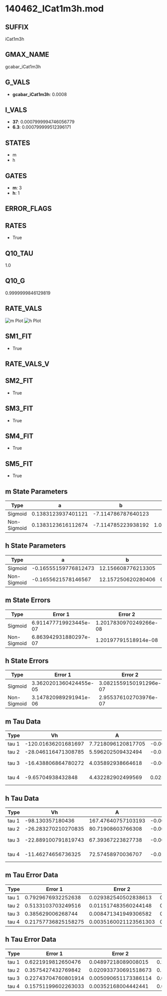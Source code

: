 # 140462_ICat1m3h.mod

## SUFFIX

iCat1m3h

## GMAX_NAME

gcabar_iCat1m3h

## G_VALS

- **gcabar_iCat1m3h**: 0.0008

## I_VALS

- **37**: 0.0007999994746056779
- **6.3**: 0.000799999512396171

## STATES

- m
- h

## GATES

- **m**: 3
- **h**: 1

## ERROR_FLAGS


## RATES

- True

## Q10_TAU

1.0

## Q10_G

0.9999999846129819

## RATE_VALS

![m Plot](/Users/pbozelos/Dropbox/icg-Chai-Panos/supermodels/output_markdown_files/Ca/140462_ICat1m3h.mod/images/m.png)
![h Plot](/Users/pbozelos/Dropbox/icg-Chai-Panos/supermodels/output_markdown_files/Ca/140462_ICat1m3h.mod/images/h.png)

## SM1_FIT

- True

## RATE_VALS_V

## SM2_FIT

- True

## SM3_FIT

- True

## SM4_FIT

- True

## SM5_FIT

- True

## m State Parameters

| Type | a | b | c | d |
| --- | --- | --- | --- | --- |
| Sigmoid | 0.1383123937401121 | -7.114786787640123 |
| Non-Sigmoid | 0.1383123616112674 | -7.114785223938192 | 1.0000001090106385 | -7.020062904028282e-08 |

## h State Parameters

| Type | a | b | c | d |
| --- | --- | --- | --- | --- |
| Sigmoid | -0.16555159776812473 | 12.156608776213305 |
| Non-Sigmoid | -0.1655621578146567 | 12.157250620280406 | 0.9999468212656913 | -8.429277265832063e-08 |

## m State Errors

| Type | Error 1 | Error 2 | Error 3 |
| --- | --- | --- | --- |
| Sigmoid | 6.911477719923445e-07 | 1.2017830970249266e-08 | 3.319282258147506e-07 |
| Non-Sigmoid | 6.863942931880297e-07 | 1.20197791518914e-08 | 3.296453366123215e-07 |

## h State Errors

| Type | Error 1 | Error 2 | Error 3 |
| --- | --- | --- | --- |
| Sigmoid | 3.3620201360424455e-05 | 3.0821559150191296e-07 | 3.036030204343965e-05 |
| Non-Sigmoid | 3.147820989291941e-06 | 2.955376102703976e-07 | 2.8426003458170768e-06 |

## m Tau Data

| Type | Vh | A | b1 | b2 | c1 | c2 | d1 | d2 | e1 | e2 |
| --- | --- | --- | --- | --- | --- | --- | --- | --- | --- | --- |
| tau 1 | -120.01636201681697 | 7.7218096120817705 | -0.003446880182118143 | 0.0034444560686605567 |
| tau 2 | -28.046116471308785 | 5.596202509432494 | -0.030989551374302607 | 0.0004093611138634846 | -0.004903882658860318 | 0.00010777770259393763 |
| tau 3 | -16.438806864780272 | 4.035892938664618 | -0.004885832652505054 | 0.0017903249992625733 | -1.3820587191010321e-05 | 0.004887561679094513 | 9.814411123628956e-05 | -8.764630039299184e-07 |
| tau 4 | -9.65704938432848 | 4.432282902499569 | 0.025314944844081113 | 0.000849300740289894 | -2.7568221876056445e-05 | 1.5716689795843813e-07 | 0.010313325704973562 | 0.00022373654845471859 | -2.654162119062589e-06 | -3.524487515149944e-08 |

## h Tau Data

| Type | Vh | A | b1 | b2 | c1 | c2 | d1 | d2 | e1 | e2 |
| --- | --- | --- | --- | --- | --- | --- | --- | --- | --- | --- |
| tau 1 | -98.130357180436 | 167.47640757103193 | -0.007249399205822067 | 0.0072527813079562 |
| tau 2 | -26.283270210270835 | 80.71908603766308 | -0.002200951699608871 | -6.989413249939639e-05 | 0.03831914490256851 | -0.0010816036825354858 |
| tau 3 | -22.889100791819743 | 67.39367223827738 | -0.009041328822815154 | -7.544560224073011e-05 | 1.0748857830543665e-06 | 0.009040207414130344 | -0.0021581623777417094 | 1.6637354168150533e-05 |
| tau 4 | -11.46274656736325 | 72.57458970036707 | -0.013734423966046688 | -0.00016369911400523917 | 2.7585786511012267e-06 | 2.981619547826956e-08 | -0.028524381588163887 | -0.0007146525856259418 | 2.5453138807248974e-05 | -1.460188524727985e-07 |

## m Tau Error Data

| Type | Error 1 | Error 2 | Error 3 |
| --- | --- | --- | --- |
| tau 1 | 0.7929676932252638 | 0.029382540502838613 | 0.17744052975186883 |
| tau 2 | 0.5133103703249516 | 0.011517483560244148 | 0.11486226338821737 |
| tau 3 | 0.385629006268744 | 0.008471341949306582 | 0.08629130258976943 |
| tau 4 | 0.21757736825158275 | 0.0035160021123561303 | 0.048686779820184836 |

## h Tau Error Data

| Type | Error 1 | Error 2 | Error 3 |
| --- | --- | --- | --- |
| tau 1 | 0.6221919812650476 | 0.04897218089008015 | 0.20306421874443029 |
| tau 2 | 0.3575427432769842 | 0.020933730691518673 | 0.11669089287146016 |
| tau 3 | 0.22743704760801914 | 0.005090651173386114 | 0.07422841787860995 |
| tau 4 | 0.15751199602263033 | 0.00352168004442441 | 0.051407043771568524 |

